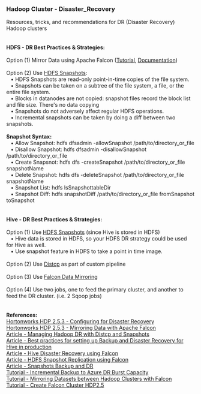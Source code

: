<h3>Hadoop Cluster - Disaster_Recovery</h3>
Resources, tricks, and recommendations for DR (Disaster Recovery) Hadoop clusters
<br>
<br>
<br><b>HDFS - DR Best Practices & Strategies:</b>
<br>
<br>Option (1) Mirror Data using Apache Falcon (<a href="http://hortonworks.com/hadoop-tutorial/mirroring-datasets-between-hadoop-clusters-with-apache-falcon/">Tutorial</a>, <a href="http://docs.hortonworks.com/HDPDocuments/HDP2/HDP-2.5.3/bk_data-movement-and-integration/content/ch_mirroring_on-prem.html">Documentation</a>)
<br>
<br>Option (2) Use <a href="https://hadoop.apache.org/docs/r2.7.3/hadoop-project-dist/hadoop-hdfs/HdfsSnapshots.html">HDFS Snapshots</a>:
<br>&nbsp;&nbsp;&nbsp;&bull; HDFS Snapshots are read-only point-in-time copies of the file system. 
<br>&nbsp;&nbsp;&nbsp;&bull; Snapshots can be taken on a subtree of the file system, a file, or the entire file system.
<br>&nbsp;&nbsp;&nbsp;&bull; Blocks in datanodes are not copied: snapshot files record the block list and file size. There's no data copying
<br>&nbsp;&nbsp;&nbsp;&bull; Snapshots do not adversely affect regular HDFS operations.
<br>&nbsp;&nbsp;&nbsp;&bull; Incremental snapshots can be taken by doing a diff between two snapshots.
<br>
<br><b>Snapshot Syntax:</b> 
<br>&nbsp;&nbsp;&nbsp;&bull; Allow Snapshot: hdfs dfsadmin -allowSnapshot /path/to/directory_or_file
<br>&nbsp;&nbsp;&nbsp;&bull; Disallow Snapshot: hdfs dfsadmin -disallowSnapshot /path/to/directory_or_file
<br>&nbsp;&nbsp;&nbsp;&bull; Create Snapsnot: hdfs dfs -createSnapshot /path/to/directory_or_file snapshotName
<br>&nbsp;&nbsp;&nbsp;&bull; Delete Snapshot: hdfs dfs -deleteSnapshot /path/to/directory_or_file snapshotName
<br>&nbsp;&nbsp;&nbsp;&bull; Snapshot List: hdfs lsSnapshottableDir
<br>&nbsp;&nbsp;&nbsp;&bull; Snapshot Diff: hdfs snapshotDiff /path/to/directory_or_file fromSnapshot toSnapshot
<br>
<br>
<br><b>Hive - DR Best Practices & Strategies:</b>
<br>
<br>Option (1) Use <a href="https://hadoop.apache.org/docs/r2.7.3/hadoop-project-dist/hadoop-hdfs/HdfsSnapshots.html">HDFS Snapshots</a> (since Hive is stored in HDFS)
<br>&nbsp;&nbsp;&nbsp;&bull; Hive data is stored in HDFS, so your HDFS DR strategy could be used for Hive as well. 
<br>&nbsp;&nbsp;&nbsp;&bull; Use snapshot feature in HDFS to take a point in time image. 
<br>
<br>Option (2) Use <a href="https://hadoop.apache.org/docs/r2.7.3/hadoop-distcp/DistCp.html">Distcp</a> as part of custom pipeline
<br>
<br>Option (3) Use <a href="http://docs.hortonworks.com/HDPDocuments/HDP2/HDP-2.5.3/bk_data-movement-and-integration/content/ch_mirroring_on-prem.html">Falcon Data Mirroring</a>
<br>
<br>Option (4) Use two jobs, one to feed the primary cluster, and another to feed the DR cluster. (i.e. 2 Sqoop jobs)
<br>
<br>
<br><b>References:</b>
<br><a href="http://docs.hortonworks.com/HDPDocuments/HDP2/HDP-2.5.3/bk_data-movement-and-integration/content/ch_disaster_recovery_falcon.html">Hortonworks HDP 2.5.3 - Configuring for Disaster Recovery</a>
<br><a href="http://docs.hortonworks.com/HDPDocuments/HDP2/HDP-2.5.3/bk_data-movement-and-integration/content/ch_mirroring_on-prem.html">Hortonworks HDP 2.5.3 - Mirroring Data with Apache Falcon</a>
<br><a href="https://community.hortonworks.com/articles/71775/managing-hadoop-dr-with-distcp-and-snapshots.html">Article - Managing Hadoop DR with Distcp and Snapshots</a>
<br><a href="https://community.hortonworks.com/questions/394/what-are-best-practices-for-setting-up-backup-and.html">Article - Best practices for setting up Backup and Disaster Recovery for Hive in production</a>
<br><a href="https://community.hortonworks.com/articles/55382/hive-disaster-recovery-using-falcon.html">Article - Hive Disaster Recovery using Falcon</a>
<br><a href="https://community.hortonworks.com/articles/63379/hdfs-snapshots-based-replication-using-apache-falc.html">Article - HDFS Snapshot Replication using Falcon</a>
<br><a href="https://community.hortonworks.com/questions/35539/snapshots-backup-and-dr.html">Article - Snapshots Backup and DR</a>
<br><a href="http://hortonworks.com/hadoop-tutorial/incremental-backup-data-hdp-azure-disaster-recovery-burst-capacity/">Tutorial - Incremental Backup to Azure DR Burst Capacity</a>
<br><a href="http://hortonworks.com/hadoop-tutorial/mirroring-datasets-between-hadoop-clusters-with-apache-falcon/">Tutorial - Mirroring Datasets between Hadoop Clusters with Falcon</a>
<br><a href="https://github.com/hortonworks/tutorials-future/blob/master/tutorials/hortonworks/create-falcon-cluster-hdp2.5/tutorial.md">Tutorial - Create Falcon Cluster HDP2.5</a>
<br>
